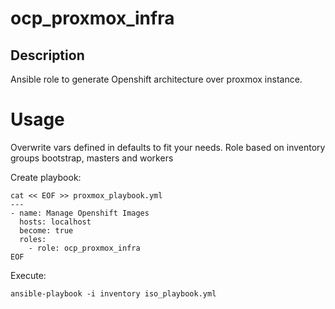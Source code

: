 # ocp_proxmox_infra

## Description

Ansible role to generate Openshift architecture over proxmox instance.

# Usage

Overwrite vars defined in defaults to fit your needs.
Role based on inventory groups bootstrap, masters and workers

Create playbook:

```
cat << EOF >> proxmox_playbook.yml
---
- name: Manage Openshift Images
  hosts: localhost
  become: true
  roles:
    - role: ocp_proxmox_infra
EOF
```

Execute:

```
ansible-playbook -i inventory iso_playbook.yml
```